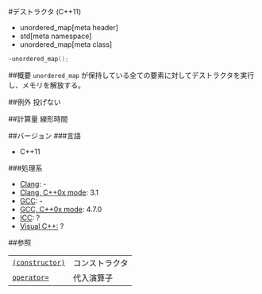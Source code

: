 #デストラクタ (C++11)
* unordered_map[meta header]
* std[meta namespace]
* unordered_map[meta class]

```cpp
~unordered_map();
```

##概要
`unordered_map` が保持している全ての要素に対してデストラクタを実行し、メモリを解放する。


##例外
投げない


##計算量
線形時間


##バージョン
###言語
- C++11

###処理系
- [Clang](/implementation.md#clang): -
- [Clang, C++0x mode](/implementation.md#clang): 3.1
- [GCC](/implementation.md#gcc): -
- [GCC, C++0x mode](/implementation.md#gcc): 4.7.0
- [ICC](/implementation.md#icc): ?
- [Visual C++:](/implementation.md#visual_cpp) ?

##参照

|                                       |                |
|---------------------------------------|----------------|
| [`(constructor)`](./op_constructor.md) | コンストラクタ |
| [`operator=`](./op_assign.md)         | 代入演算子     |

